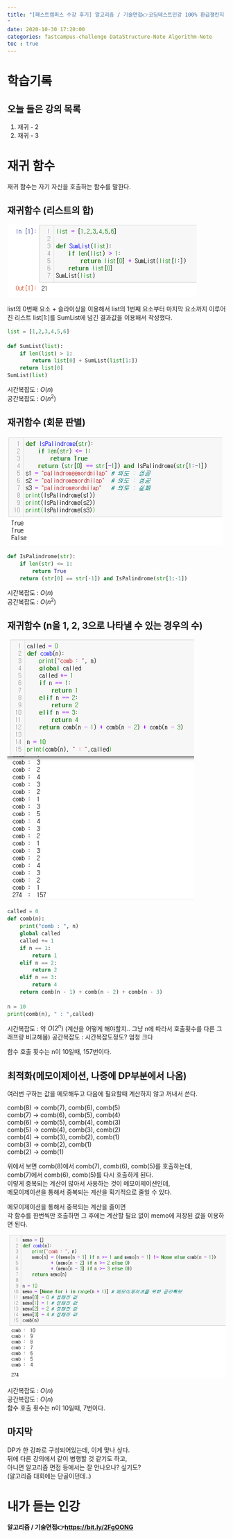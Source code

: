 ```yaml
---
title: "[패스트캠퍼스 수강 후기] 알고리즘 / 기술면접👉코딩테스트인강 100% 환급챌린지 12회차 미션
"
date: 2020-10-30 17:20:00
categories: fastcampus-challenge DataStructure-Note Algorithm-Note
toc : true
---
```

# 학습기록
## 오늘 들은 강의 목록
1. 재귀 - 2
2. 재귀 - 3

# 재귀 함수

재귀 함수는 자기 자신을 호출하는 함수를 말한다.

## 재귀함수 (리스트의 합)

![재귀1](/assets/images/fastchallenge/day12/재귀1.PNG)

list의 0번째 요소 + 슬라이싱을 이용해서 list의 1번째 요소부터 마지막 요소까지 이루어진 리스트 list[1:]를 SumList에 넘긴 결과값을 이용해서 작성했다.

```py
list = [1,2,3,4,5,6]

def SumList(list):
    if len(list) > 1:
        return list[0] + SumList(list[1:])
    return list[0]
SumList(list)
```

시간복잡도 : $O(n)$  
공간복잡도 : $O(n^2)$

## 재귀함수 (회문 판별)

![재귀2](/assets/images/fastchallenge/day12/재귀2.PNG)

```py
def IsPalindrome(str):
    if len(str) <= 1:
        return True
    return (str[0] == str[-1]) and IsPalindrome(str[1:-1])
```

시간복잡도 : $O(n)$  
공간복잡도 : $O(n^2)$

## 재귀함수 (n을 1, 2, 3으로 나타낼 수 있는 경우의 수)

![재귀3](/assets/images/fastchallenge/day12/재귀3.PNG)

```py
called = 0
def comb(n):
    print("comb : ", n)
    global called
    called += 1
    if n == 1:
        return 1
    elif n == 2:
        return 2
    elif n == 3:
        return 4
    return comb(n - 1) + comb(n - 2) + comb(n - 3)

n = 10
print(comb(n), " : ",called)
```

시간복잡도 : 약 $O(2^n)$ (계산을 어떻게 해야할지.. 그냥 n에 따라서 호출횟수를 다른 그래프랑 비교해봄)
공간복잡도 : 시간복잡도정도? 엄청 크다

함수 호출 횟수는 n이 10일때, 157번이다.

## 최적화(메모이제이션, 나중에 DP부분에서 나옴)

여러번 구하는 값을 메모해두고 다음에 필요할때 계산하지 않고 꺼내서 쓴다.

comb(8) -> comb(7), comb(6), comb(5)  
comb(7) -> comb(6), comb(5), comb(4)  
comb(6) -> comb(5), comb(4), comb(3)  
comb(5) -> comb(4), comb(3), comb(2)  
comb(4) -> comb(3), comb(2), comb(1)  
comb(3) -> comb(2), comb(1)  
comb(2) -> comb(1)  

위에서 보면 comb(8)에서 comb(7), comb(6), comb(5)를 호출하는데,  
comb(7)에서 comb(6), comb(5)를 다시 호출하게 된다.  
이렇게 중복되는 계산이 많아서 사용하는 것이 메모이제이션인데,  
메모이제이션을 통해서 중복되는 계산을 획기적으로 줄일 수 있다.

메모이제이션을 통해서 중복되는 계산을 줄이면  
각 함수를 한번씩만 호출하면 그 후에는 계산할 필요 없이 memo에 저장된 값을 이용하면 된다.

![재귀메모](/assets/images/fastchallenge/day12/재귀메모.PNG)

시간복잡도 : $O(n)$  
공간복잡도 : $O(n)$  
함수 호출 횟수는 n이 10일때, 7번이다.

## 마지막

DP가 한 강좌로 구성되어있는데, 이게 맞나 싶다.  
뒤에 다른 강의에서 같이 병행할 것 같기도 하고,  
아니면 알고리즘 면접 등에서는 잘 안나오나? 싶기도?  
(알고리즘 대회에는 단골이던데..)

# 내가 듣는 인강
**알고리즘 / 기술면접👉https://bit.ly/2FgOONG**